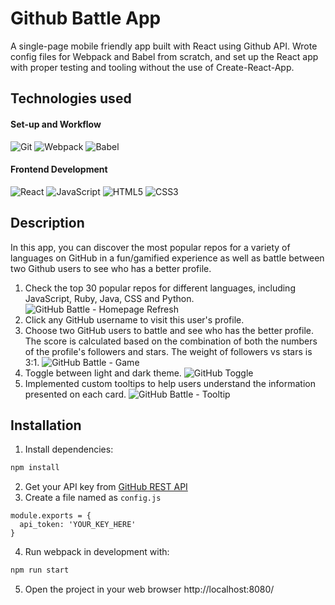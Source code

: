 # Github Battle App
A single-page mobile friendly app built with React using Github API. Wrote config files for Webpack and Babel from scratch, and set up the React app with proper testing and tooling without the use of Create-React-App.

## Technologies used
#### Set-up and Workflow
![Git](https://img.shields.io/badge/git-%23F05033.svg?style=for-the-badge&logo=git&logoColor=white)
![Webpack](https://img.shields.io/badge/webpack-%238DD6F9.svg?style=for-the-badge&logo=webpack&logoColor=black)
![Babel](https://img.shields.io/badge/Babel-F9DC3e?style=for-the-badge&logo=babel&logoColor=black)

#### Frontend Development
![React](https://img.shields.io/badge/react-%2320232a.svg?style=for-the-badge&logo=react&logoColor=%2361DAFB)
![JavaScript](https://img.shields.io/badge/javascript-%23323330.svg?style=for-the-badge&logo=javascript&logoColor=%23F7DF1E)
![HTML5](https://img.shields.io/badge/html5-%23E34F26.svg?style=for-the-badge&logo=html5&logoColor=white)
![CSS3](https://img.shields.io/badge/css3-%231572B6.svg?style=for-the-badge&logo=css3&logoColor=white)

## Description
In this app, you can discover the most popular repos for a variety of languages on GitHub in a fun/gamified experience as well as battle between two Github users to see who has a better profile.
1. Check the top 30 popular repos for different languages, including JavaScript, Ruby, Java, CSS and Python.
![GitHub Battle - Homepage Refresh](https://user-images.githubusercontent.com/84343573/179129549-4e072c9a-b848-4642-bf94-288765dfebc2.gif)
2. Click any GitHub username to visit this user's profile.
3. Choose two GitHub users to battle and see who has the better profile. The score is calculated based on the combination of both the numbers of the profile's followers and stars. The weight of followers vs stars is 3:1.
![GitHub Battle - Game](https://user-images.githubusercontent.com/84343573/179129972-6c4899e7-409a-43ed-9b19-28c7ff0e9e22.gif)
4. Toggle between light and dark theme.
![GitHub Toggle](https://user-images.githubusercontent.com/84343573/179130932-297b4bcd-d063-4f4c-b019-800f4543f386.gif)
7. Implemented custom tooltips to help users understand the information presented on each card.
![GitHub Battle - Tooltip](https://user-images.githubusercontent.com/84343573/179130418-a10f244b-360e-4311-834f-b9dcf457ee50.gif)

## Installation
1. Install dependencies:
```bash
npm install
```
2. Get your API key from [GitHub REST API](https://docs.github.com/en/rest)
3. Create a file named as `config.js`
```
module.exports = {
  api_token: 'YOUR_KEY_HERE'
}
```
4. Run webpack in development with:
```bash
npm run start
```
5. Open the project in your web browser http://localhost:8080/ 
